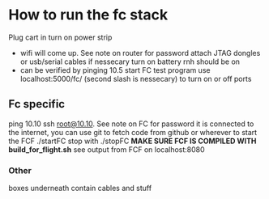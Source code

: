 # How to run the fc stack

Plug cart in
turn on power strip
 - wifi will come up. See note on router for password
attach JTAG dongles or usb/serial cables if nessecary
turn on battery
rnh should be on
 - can be verified by pinging 10.5
start FC test program
use localhost:5000/fc/ (second slash is nessecary) to turn on or off ports

## Fc specific
ping 10.10
ssh root@10.10. See note on FC for password
it is connected to the internet, you can use git to fetch code from github or wherever
to start the FCF ./startFC
stop with ./stopFC
**MAKE SURE FCF IS COMPILED WITH build_for_flight.sh**
see output from FCF on localhost:8080

### Other
boxes underneath contain cables and stuff
